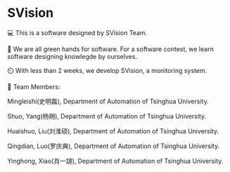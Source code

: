 # SVision
💻 This is a software designed by SVision Team.

📗 We are all green hands for software. For a software contest, we learn software designing knowlegde by ourselves.

⏲️ With less than 2 weeks, we develop SVision, a monitoring system.

🙆 Team Members: 

Mingleishi(史明磊), Department of Automation of Tsinghua University.

Shuo, Yang(杨朔), Department of Automation of Tsinghua University.

Huaishuo, Liu(刘淮硕), Department of Automation of Tsinghua University.

Qingdian, Luo(罗庆典), Department of Automation of Tsinghua University.

Yinghong, Xiao(肖一翃), Department of Automation of Tsinghua University.
